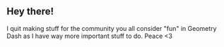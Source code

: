 ## Hey there!
I quit making stuff for the community you all consider "fun" in Geometry Dash as I have way more important stuff to do. Peace <3

